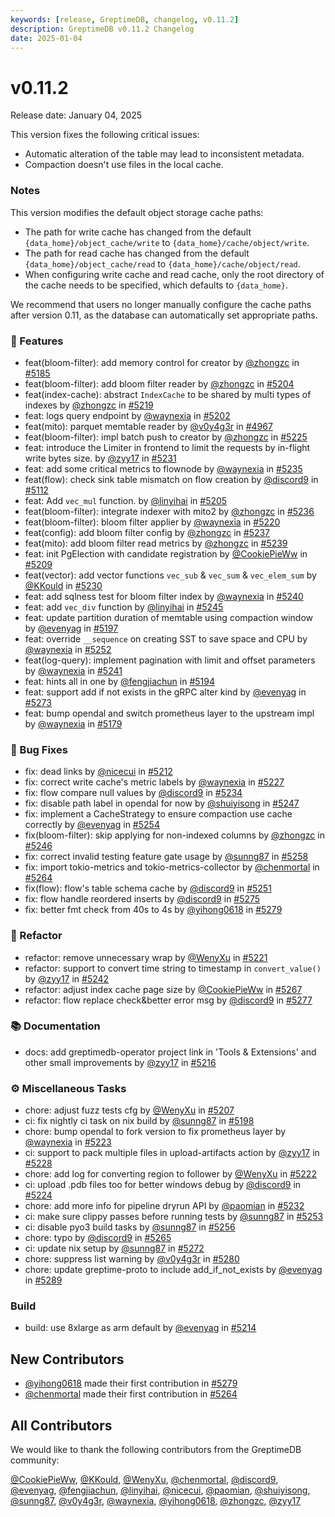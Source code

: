 ```yaml
---
keywords: [release, GreptimeDB, changelog, v0.11.2]
description: GreptimeDB v0.11.2 Changelog
date: 2025-01-04
---
```


# v0.11.2

Release date: January 04, 2025


This version fixes the following critical issues:
- Automatic alteration of the table may lead to inconsistent metadata.
- Compaction doesn't use files in the local cache.


### Notes
This version modifies the default object storage cache paths:
- The path for write cache has changed from the default `{data_home}/object_cache/write` to `{data_home}/cache/object/write`.
- The path for read cache has changed from the default `{data_home}/object_cache/read` to `{data_home}/cache/object/read`.
- When configuring write cache and read cache, only the root directory of the cache needs to be specified, which defaults to `{data_home}`.


We recommend that users no longer manually configure the cache paths after version 0.11, as the database can automatically set appropriate paths.


### 🚀 Features

* feat(bloom-filter): add memory control for creator by [@zhongzc](https://github.com/zhongzc) in [#5185](https://github.com/GreptimeTeam/greptimedb/pull/5185)
* feat(bloom-filter): add bloom filter reader by [@zhongzc](https://github.com/zhongzc) in [#5204](https://github.com/GreptimeTeam/greptimedb/pull/5204)
* feat(index-cache): abstract `IndexCache` to be shared by multi types of indexes by [@zhongzc](https://github.com/zhongzc) in [#5219](https://github.com/GreptimeTeam/greptimedb/pull/5219)
* feat: logs query endpoint by [@waynexia](https://github.com/waynexia) in [#5202](https://github.com/GreptimeTeam/greptimedb/pull/5202)
* feat(mito): parquet memtable reader by [@v0y4g3r](https://github.com/v0y4g3r) in [#4967](https://github.com/GreptimeTeam/greptimedb/pull/4967)
* feat(bloom-filter): impl batch push to creator by [@zhongzc](https://github.com/zhongzc) in [#5225](https://github.com/GreptimeTeam/greptimedb/pull/5225)
* feat: introduce the Limiter in frontend to limit the requests by in-flight write bytes size. by [@zyy17](https://github.com/zyy17) in [#5231](https://github.com/GreptimeTeam/greptimedb/pull/5231)
* feat: add some critical metrics to flownode by [@waynexia](https://github.com/waynexia) in [#5235](https://github.com/GreptimeTeam/greptimedb/pull/5235)
* feat(flow): check sink table mismatch on flow creation by [@discord9](https://github.com/discord9) in [#5112](https://github.com/GreptimeTeam/greptimedb/pull/5112)
* feat: Add `vec_mul` function. by [@linyihai](https://github.com/linyihai) in [#5205](https://github.com/GreptimeTeam/greptimedb/pull/5205)
* feat(bloom-filter): integrate indexer with mito2  by [@zhongzc](https://github.com/zhongzc) in [#5236](https://github.com/GreptimeTeam/greptimedb/pull/5236)
* feat(bloom-filter): bloom filter applier by [@waynexia](https://github.com/waynexia) in [#5220](https://github.com/GreptimeTeam/greptimedb/pull/5220)
* feat(config): add bloom filter config by [@zhongzc](https://github.com/zhongzc) in [#5237](https://github.com/GreptimeTeam/greptimedb/pull/5237)
* feat(mito): add bloom filter read metrics by [@zhongzc](https://github.com/zhongzc) in [#5239](https://github.com/GreptimeTeam/greptimedb/pull/5239)
* feat: init PgElection with candidate registration by [@CookiePieWw](https://github.com/CookiePieWw) in [#5209](https://github.com/GreptimeTeam/greptimedb/pull/5209)
* feat(vector): add vector functions `vec_sub` & `vec_sum` & `vec_elem_sum` by [@KKould](https://github.com/KKould) in [#5230](https://github.com/GreptimeTeam/greptimedb/pull/5230)
* feat: add sqlness test for bloom filter index by [@waynexia](https://github.com/waynexia) in [#5240](https://github.com/GreptimeTeam/greptimedb/pull/5240)
* feat: add `vec_div` function by [@linyihai](https://github.com/linyihai) in [#5245](https://github.com/GreptimeTeam/greptimedb/pull/5245)
* feat: update partition duration of memtable using compaction window by [@evenyag](https://github.com/evenyag) in [#5197](https://github.com/GreptimeTeam/greptimedb/pull/5197)
* feat: override `__sequence` on creating SST to save space and CPU by [@waynexia](https://github.com/waynexia) in [#5252](https://github.com/GreptimeTeam/greptimedb/pull/5252)
* feat(log-query): implement pagination with limit and offset parameters by [@waynexia](https://github.com/waynexia) in [#5241](https://github.com/GreptimeTeam/greptimedb/pull/5241)
* feat: hints all in one by [@fengjiachun](https://github.com/fengjiachun) in [#5194](https://github.com/GreptimeTeam/greptimedb/pull/5194)
* feat: support add if not exists in the gRPC alter kind by [@evenyag](https://github.com/evenyag) in [#5273](https://github.com/GreptimeTeam/greptimedb/pull/5273)
* feat: bump opendal and switch prometheus layer to the upstream impl by [@waynexia](https://github.com/waynexia) in [#5179](https://github.com/GreptimeTeam/greptimedb/pull/5179)

### 🐛 Bug Fixes

* fix: dead links by [@nicecui](https://github.com/nicecui) in [#5212](https://github.com/GreptimeTeam/greptimedb/pull/5212)
* fix: correct write cache's metric labels by [@waynexia](https://github.com/waynexia) in [#5227](https://github.com/GreptimeTeam/greptimedb/pull/5227)
* fix: flow compare null values by [@discord9](https://github.com/discord9) in [#5234](https://github.com/GreptimeTeam/greptimedb/pull/5234)
* fix: disable path label in opendal for now by [@shuiyisong](https://github.com/shuiyisong) in [#5247](https://github.com/GreptimeTeam/greptimedb/pull/5247)
* fix: implement a CacheStrategy to ensure compaction use cache correctly by [@evenyag](https://github.com/evenyag) in [#5254](https://github.com/GreptimeTeam/greptimedb/pull/5254)
* fix(bloom-filter): skip applying for non-indexed columns by [@zhongzc](https://github.com/zhongzc) in [#5246](https://github.com/GreptimeTeam/greptimedb/pull/5246)
* fix: correct invalid testing feature gate usage by [@sunng87](https://github.com/sunng87) in [#5258](https://github.com/GreptimeTeam/greptimedb/pull/5258)
* fix: import tokio-metrics and tokio-metrics-collector by [@chenmortal](https://github.com/chenmortal) in [#5264](https://github.com/GreptimeTeam/greptimedb/pull/5264)
* fix(flow): flow's table schema cache by [@discord9](https://github.com/discord9) in [#5251](https://github.com/GreptimeTeam/greptimedb/pull/5251)
* fix: flow handle reordered inserts by [@discord9](https://github.com/discord9) in [#5275](https://github.com/GreptimeTeam/greptimedb/pull/5275)
* fix: better fmt check from 40s to 4s by [@yihong0618](https://github.com/yihong0618) in [#5279](https://github.com/GreptimeTeam/greptimedb/pull/5279)

### 🚜 Refactor

* refactor: remove unnecessary wrap by [@WenyXu](https://github.com/WenyXu) in [#5221](https://github.com/GreptimeTeam/greptimedb/pull/5221)
* refactor: support to convert time string to timestamp in `convert_value()` by [@zyy17](https://github.com/zyy17) in [#5242](https://github.com/GreptimeTeam/greptimedb/pull/5242)
* refactor: adjust index cache page size by [@CookiePieWw](https://github.com/CookiePieWw) in [#5267](https://github.com/GreptimeTeam/greptimedb/pull/5267)
* refactor: flow replace check&better error msg by [@discord9](https://github.com/discord9) in [#5277](https://github.com/GreptimeTeam/greptimedb/pull/5277)

### 📚 Documentation

* docs: add greptimedb-operator project link in 'Tools & Extensions' and other small improvements by [@zyy17](https://github.com/zyy17) in [#5216](https://github.com/GreptimeTeam/greptimedb/pull/5216)

### ⚙️ Miscellaneous Tasks

* chore: adjust fuzz tests cfg by [@WenyXu](https://github.com/WenyXu) in [#5207](https://github.com/GreptimeTeam/greptimedb/pull/5207)
* ci: fix nightly ci task on nix build by [@sunng87](https://github.com/sunng87) in [#5198](https://github.com/GreptimeTeam/greptimedb/pull/5198)
* chore: bump opendal to fork version to fix prometheus layer by [@waynexia](https://github.com/waynexia) in [#5223](https://github.com/GreptimeTeam/greptimedb/pull/5223)
* ci: support to pack multiple files in upload-artifacts action by [@zyy17](https://github.com/zyy17) in [#5228](https://github.com/GreptimeTeam/greptimedb/pull/5228)
* chore: add log for converting region to follower by [@WenyXu](https://github.com/WenyXu) in [#5222](https://github.com/GreptimeTeam/greptimedb/pull/5222)
* ci: upload .pdb files too for better windows debug by [@discord9](https://github.com/discord9) in [#5224](https://github.com/GreptimeTeam/greptimedb/pull/5224)
* chore: add more info for pipeline dryrun API by [@paomian](https://github.com/paomian) in [#5232](https://github.com/GreptimeTeam/greptimedb/pull/5232)
* ci: make sure clippy passes before running tests by [@sunng87](https://github.com/sunng87) in [#5253](https://github.com/GreptimeTeam/greptimedb/pull/5253)
* ci: disable pyo3 build tasks by [@sunng87](https://github.com/sunng87) in [#5256](https://github.com/GreptimeTeam/greptimedb/pull/5256)
* chore: typo by [@discord9](https://github.com/discord9) in [#5265](https://github.com/GreptimeTeam/greptimedb/pull/5265)
* ci: update nix setup by [@sunng87](https://github.com/sunng87) in [#5272](https://github.com/GreptimeTeam/greptimedb/pull/5272)
* chore: suppress list warning by [@v0y4g3r](https://github.com/v0y4g3r) in [#5280](https://github.com/GreptimeTeam/greptimedb/pull/5280)
* chore: update greptime-proto to include add_if_not_exists by [@evenyag](https://github.com/evenyag) in [#5289](https://github.com/GreptimeTeam/greptimedb/pull/5289)

### Build

* build: use 8xlarge as arm default by [@evenyag](https://github.com/evenyag) in [#5214](https://github.com/GreptimeTeam/greptimedb/pull/5214)

## New Contributors

* [@yihong0618](https://github.com/yihong0618) made their first contribution in [#5279](https://github.com/GreptimeTeam/greptimedb/pull/5279)
* [@chenmortal](https://github.com/chenmortal) made their first contribution in [#5264](https://github.com/GreptimeTeam/greptimedb/pull/5264)

## All Contributors

We would like to thank the following contributors from the GreptimeDB community:

[@CookiePieWw](https://github.com/CookiePieWw), [@KKould](https://github.com/KKould), [@WenyXu](https://github.com/WenyXu), [@chenmortal](https://github.com/chenmortal), [@discord9](https://github.com/discord9), [@evenyag](https://github.com/evenyag), [@fengjiachun](https://github.com/fengjiachun), [@linyihai](https://github.com/linyihai), [@nicecui](https://github.com/nicecui), [@paomian](https://github.com/paomian), [@shuiyisong](https://github.com/shuiyisong), [@sunng87](https://github.com/sunng87), [@v0y4g3r](https://github.com/v0y4g3r), [@waynexia](https://github.com/waynexia), [@yihong0618](https://github.com/yihong0618), [@zhongzc](https://github.com/zhongzc), [@zyy17](https://github.com/zyy17)
